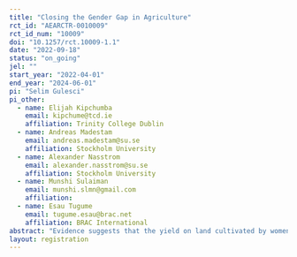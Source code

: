 ```yaml
---
title: "Closing the Gender Gap in Agriculture"
rct_id: "AEARCTR-0010009"
rct_id_num: "10009"
doi: "10.1257/rct.10009-1.1"
date: "2022-09-18"
status: "on_going"
jel: ""
start_year: "2022-04-01"
end_year: "2024-06-01"
pi: "Selim Gulesci"
pi_other:
  - name: Elijah Kipchumba
    email: kipchume@tcd.ie
    affiliation: Trinity College Dublin
  - name: Andreas Madestam
    email: andreas.madestam@su.se
    affiliation: Stockholm University
  - name: Alexander Nasstrom
    email: alexander.nasstrom@su.se
    affiliation: Stockholm University
  - name: Munshi Sulaiman
    email: munshi.slmn@gmail.com
    affiliation: 
  - name: Esau Tugume
    email: tugume.esau@brac.net
    affiliation: BRAC International
abstract: "Evidence suggests that the yield on land cultivated by women in Sub-Saharan Africa is lower than that on land cultivated by men. On average, women are less likely to use new technologies or inputs, but the reasons behind this are unclear. In this project, we will investigate one potential explanation behind the gender gap in agricultural productivity: that women may lack the necessary skills required to access new technologies and inputs that in turn enable productive investments. We will cooperate with an NGO (BRAC) in Uganda. We will evaluate a new program that provides training in soft skills to female farmers. We will also study the effect of disseminating information about composting technology that enables farmers to improve the productivity of their land while improving environmental sustainability. We will investigate whether female farmers are less likely to use composting (as found in previous literature for other technological innovations) and whether the gap between the sexes is smaller for women who have received the soft skills training. The experiment will shed light on the extent to which the lack of soft skills limit the use of new agricultural technologies among women (relative to men) and whether the NGO’s program can help reduce any gender differences. The project's findings will help design policies that empower female farmers and increase their productivity."
layout: registration
---
```


